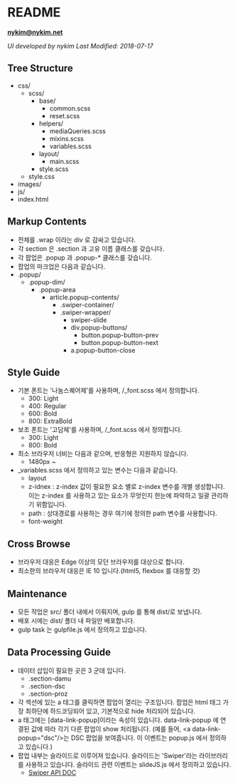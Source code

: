 # README

**nykim@nykim.net**

*UI developed by nykim*
_Last Modified: 2018-07-17_

## Tree Structure

- css/
  - scss/
    - base/
      - common.scss
      - reset.scss
    - helpers/
      - mediaQueries.scss
      - mixins.scss
      - variables.scss
    - layout/
      - main.scss
    - style.scss
  - style.css
- images/
- js/
- index.html

## Markup Contents

- 전체를 .wrap 이라는 div 로 감싸고 있습니다.
- 각 section 은 .section 과 고유 이름 클래스를 갖습니다.
- 각 팝업은 .popup 과 .popup-\* 클래스를 갖습니다.
- 팝업의 마크업은 다음과 같습니다.
- .popup/
  - .popup-dim/
    - .popup-area
      - article.popup-contents/
        - .swiper-container/
        - .swiper-wrapper/
          - swiper-slide
          - div.popup-buttons/
            - button.popup-button-prev
            - button.popup-button-next
          - a.popup-button-close

## Style Guide

- 기본 폰트는 '나눔스퀘어체'를 사용하며, /\_font.scss 에서 정의합니다.
  - 300: Light
  - 400: Regular
  - 600: Bold
  - 800: ExtraBold
- 보조 폰트는 '고담체'를 사용하며, /\_font.scss 에서 정의합니다.
  - 300: Light
  - 800: Bold
- 최소 브라우저 너비는 다음과 같으며, 반응형은 지원하지 않습니다.
  - 1480px ~
- \_variables.scss 에서 정의하고 있는 변수는 다음과 같습니다.
  - layout
  - z-idnex : z-index 값이 필요한 요소 별로 z-index 변수를 개별 생성합니다. 이는 z-index 를 사용하고 있는 요소가 무엇인지 한눈에 파악하고 일괄 관리하기 위함입니다.
  - path : 상대경로를 사용하는 경우 여기에 정의한 path 변수를 사용합니다.
  - font-weight

## Cross Browse

- 브라우저 대응은 Edge 이상의 모던 브라우저를 대상으로 합니다.
- 최소한의 브라우저 대응은 IE 10 입니다.(html5, flexbox 를 대응할 것)

## Maintenance

- 모든 작업은 src/ 폴더 내에서 이뤄지며, gulp 를 통해 dist/로 보냅니다.
- 배포 시에는 dist/ 폴더 내 파일만 배포합니다.
- gulp task 는 gulpfile.js 에서 정의하고 있습니다.

## Data Processing Guide

- 데이터 삽입이 필요한 곳은 3 군데 입니다.
  - .section-damu
  - .section-dsc
  - .section-proz
- 각 섹션에 있는 a 태그를 클릭하면 팝업이 열리는 구조입니다. 팝업은 html 태그 가장 최하단에 하드코딩되어 있고, 기본적으로 hide 처리되어 있습니다.
- a 태그에는 [data-link-popup]이라는 속성이 있습니다. data-link-popup 에 연결된 값에 따라 각기 다른 팝업이 show 처리됩니다. (예를 들어, &lt;a data-link-popup="dsc"/>는 DSC 팝업을 보여줍니다. 이 이벤트는 popup.js 에서 정의하고 있습니다.)
- 팝업 내부는 슬라이드로 이루어져 있습니다. 슬라이드는 'Swiper'라는 라이브러리를 사용하고 있습니다. 슬라이드 관련 이벤트는 slideJS.js 에서 정의하고 있습니다.
  - [Swiper API DOC](http://idangero.us/swiper/api)
